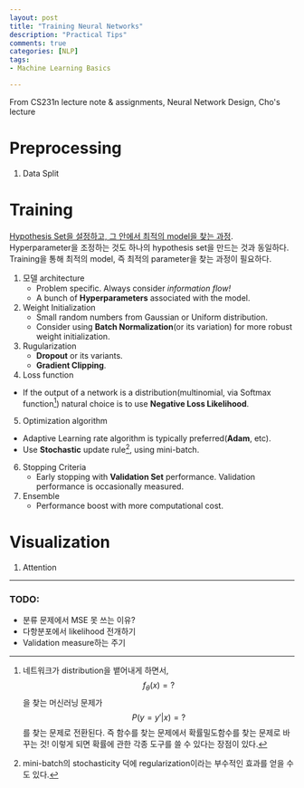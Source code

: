 ```yaml
---
layout: post
title: "Training Neural Networks"
description: "Practical Tips"
comments: true
categories: [NLP]
tags:
- Machine Learning Basics

---
```


From CS231n lecture note & assignments, Neural Network Design, Cho's lecture



# Preprocessing

1. Data Split





# Training

<u>Hypothesis Set을 설정하고, 그 안에서 최적의 model을 찾는 과정</u>. Hyperparameter을 조정하는 것도 하나의 hypothesis set을 만드는 것과 동일하다. Training을 통해 최적의 model, 즉 최적의 parameter을 찾는 과정이 필요하다.

1. 모델 architecture
   - Problem specific. Always consider *information flow!*
   - A bunch of **Hyperparameters** associated with the model.
2. Weight Initialization
   - Small random numbers from Gaussian or Uniform distribution.
   - Consider using **Batch Normalization**(or its variation) for more robust weight initialization.
3. Rugularization
   - **Dropout** or its variants. 
   - **Gradient Clipping**. 
4.  Loss function
   - If the output of a network is a distribution(multinomial, via Softmax function[^1]) natural choice is to use **Negative Loss Likelihood**.
5.  Optimization algorithm
   - Adaptive Learning rate algorithm is typically preferred(**Adam**, etc).
   - Use **Stochastic** update rule[^2], using mini-batch.
6. Stopping Criteria
   - Early stopping with **Validation Set** performance. Validation performance is occasionally measured.
7. Ensemble
   - Performance boost with more computational cost.



# Visualization

1. Attention











[^1]: 네트워크가 distribution을 뱉어내게 하면서, $$ f_\theta(x) = ?$$을 찾는 머신러닝 문제가 $$ P(y=y' | x) = ?$$를 찾는 문제로 전환된다. 즉 함수를 찾는 문제에서 확률밀도함수를 찾는 문제로 바꾸는 것! 이렇게 되면 확률에 관한 각종 도구를 쓸 수 있다는 장점이 있다. 
[^2]: mini-batch의 stochasticity 덕에 regularization이라는 부수적인 효과를 얻을 수도 있다.





----

### TODO:

- 분류 문제에서 MSE 못 쓰는 이유?
- 다항분포에서  likelihood 전개하기
- Validation measure하는 주기 